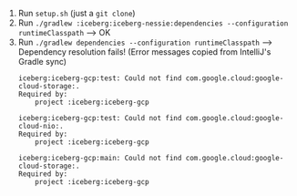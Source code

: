 

1. Run `setup.sh` (just a `git clone`)
2. Run `./gradlew :iceberg:iceberg-nessie:dependencies --configuration runtimeClasspath`
   --> OK
3. Run `./gradlew dependencies --configuration runtimeClasspath`
   --> Dependency resolution fails! (Error messages copied from IntelliJ's Gradle sync)
   ```
   iceberg:iceberg-gcp:test: Could not find com.google.cloud:google-cloud-storage:.
   Required by:
       project :iceberg:iceberg-gcp

   iceberg:iceberg-gcp:test: Could not find com.google.cloud:google-cloud-nio:.
   Required by:
       project :iceberg:iceberg-gcp

   iceberg:iceberg-gcp:main: Could not find com.google.cloud:google-cloud-storage:.
   Required by:
       project :iceberg:iceberg-gcp
   ```
